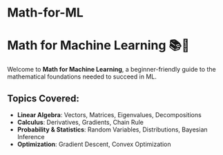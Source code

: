 # Math-for-ML
# Math for Machine Learning 📚🤖

Welcome to **Math for Machine Learning**, a beginner-friendly guide to the mathematical foundations needed to succeed in ML.  

## Topics Covered:
- **Linear Algebra**: Vectors, Matrices, Eigenvalues, Decompositions  
- **Calculus**: Derivatives, Gradients, Chain Rule  
- **Probability & Statistics**: Random Variables, Distributions, Bayesian Inference  
- **Optimization**: Gradient Descent, Convex Optimization 
